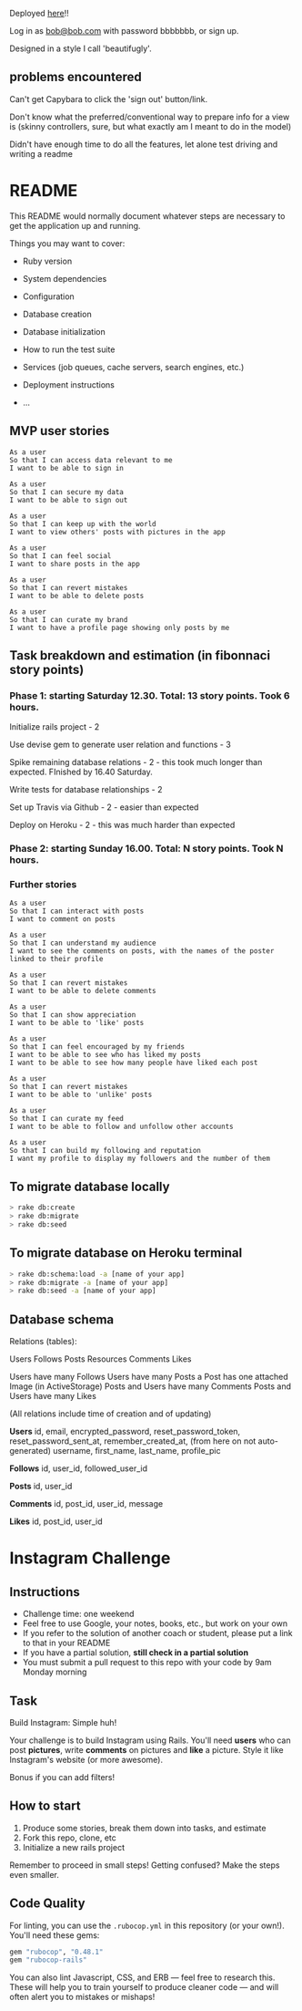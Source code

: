 Deployed [here](https://schminstagram.herokuapp.com/)!!

Log in as bob@bob.com with password bbbbbbb, or sign up.

Designed in a style I call 'beautifugly'.

## problems encountered

Can't get Capybara to click the 'sign out' button/link.

Don't know what the preferred/conventional way to prepare info for a view is (skinny controllers, sure, but what exactly am I meant to do in the model)

Didn't have enough time to do all the features, let alone test driving and writing a readme

# README

This README would normally document whatever steps are necessary to get the
application up and running.

Things you may want to cover:

* Ruby version

* System dependencies

* Configuration

* Database creation

* Database initialization

* How to run the test suite

* Services (job queues, cache servers, search engines, etc.)

* Deployment instructions

* ...

## MVP user stories

```
As a user
So that I can access data relevant to me
I want to be able to sign in

As a user
So that I can secure my data
I want to be able to sign out

As a user
So that I can keep up with the world
I want to view others' posts with pictures in the app

As a user
So that I can feel social
I want to share posts in the app

As a user
So that I can revert mistakes
I want to be able to delete posts

As a user
So that I can curate my brand
I want to have a profile page showing only posts by me
```

## Task breakdown and estimation (in fibonnaci story points)

### Phase 1: starting Saturday 12.30. Total: 13 story points. Took 6 hours.

Initialize rails project - 2

Use devise gem to generate user relation and functions - 3

Spike remaining database relations - 2 - this took much longer than expected. FInished by 16.40 Saturday.

Write tests for database relationships - 2

Set up Travis via Github - 2 - easier than expected

Deploy on Heroku - 2 - this was much harder than expected

### Phase 2: starting Sunday 16.00. Total: N story points. Took N hours.



### Further stories

```
As a user
So that I can interact with posts
I want to comment on posts

As a user
So that I can understand my audience
I want to see the comments on posts, with the names of the poster linked to their profile

As a user
So that I can revert mistakes
I want to be able to delete comments

As a user
So that I can show appreciation
I want to be able to 'like' posts

As a user
So that I can feel encouraged by my friends
I want to be able to see who has liked my posts
I want to be able to see how many people have liked each post

As a user
So that I can revert mistakes
I want to be able to 'unlike' posts

As a user
So that I can curate my feed
I want to be able to follow and unfollow other accounts

As a user
So that I can build my following and reputation
I want my profile to display my followers and the number of them
```

## To migrate database locally

```bash
> rake db:create
> rake db:migrate
> rake db:seed
```

## To migrate database on Heroku terminal

```bash
> rake db:schema:load -a [name of your app]
> rake db:migrate -a [name of your app]
> rake db:seed -a [name of your app]
```

## Database schema

Relations (tables):

Users Follows Posts Resources Comments Likes

Users have many Follows
Users have many Posts
a Post has one attached Image (in ActiveStorage)
Posts and Users have many Comments
Posts and Users have many Likes

(All relations include time of creation and of updating)

__Users__
id, email, encrypted_password, reset_password_token, reset_password_sent_at, remember_created_at, (from here on not auto-generated) username, first_name, last_name, profile_pic

__Follows__
id, user_id, followed_user_id

__Posts__
id, user_id

__Comments__
id, post_id, user_id, message

__Likes__
id, post_id, user_id

# Instagram Challenge

## Instructions

* Challenge time: one weekend
* Feel free to use Google, your notes, books, etc., but work on your own
* If you refer to the solution of another coach or student, please put a link to that in your README
* If you have a partial solution, **still check in a partial solution**
* You must submit a pull request to this repo with your code by 9am Monday morning

## Task

Build Instagram: Simple huh!

Your challenge is to build Instagram using Rails. You'll need **users** who can post **pictures**, write **comments** on pictures and **like** a picture. Style it like Instagram's website (or more awesome).

Bonus if you can add filters!

## How to start

1. Produce some stories, break them down into tasks, and estimate
2. Fork this repo, clone, etc
3. Initialize a new rails project

Remember to proceed in small steps! Getting confused? Make the steps even smaller.

## Code Quality

For linting, you can use the `.rubocop.yml` in this repository (or your own!).
You'll need these gems:

```ruby
gem "rubocop", "0.48.1"
gem "rubocop-rails"
```

You can also lint Javascript, CSS, and ERB — feel free to research this. These
will help you to train yourself to produce cleaner code — and will often alert
you to mistakes or mishaps!
